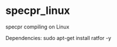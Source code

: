 specpr_linux
============

specpr compiling on Linux


Dependencies:
sudo apt-get install ratfor -y


